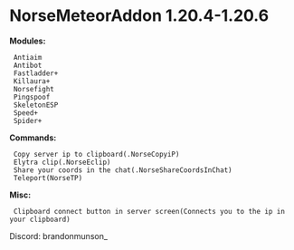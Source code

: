 # NorseMeteorAddon 1.20.4-1.20.6

**Modules:**
```
 Antiaim
 Antibot
 Fastladder+
 Killaura+
 Norsefight
 Pingspoof
 SkeletonESP
 Speed+
 Spider+
```

**Commands:**
```
 Copy server ip to clipboard(.NorseCopyiP)
 Elytra clip(.NorseEclip)
 Share your coords in the chat(.NorseShareCoordsInChat)
 Teleport(NorseTP)
```

**Misc:**
```
 Clipboard connect button in server screen(Connects you to the ip in your clipboard)
```
Discord: brandonmunson_
